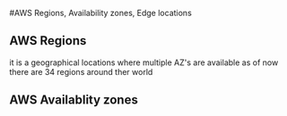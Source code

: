 #AWS Regions, Availability zones, Edge locations

## AWS Regions 
it is a geographical locations where multiple AZ's are available as of now there are 34 regions around ther world


## AWS Availablity zones 

